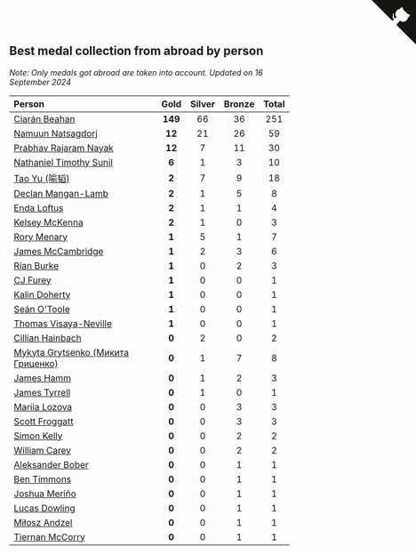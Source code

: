 ## Best medal collection from abroad by person

*Note: Only medals got abroad are taken into account.*
*Updated on 16 September 2024*

| Person | Gold | Silver | Bronze | Total |
| :--- | :--: | :--: | :--: | :--: |
| [Ciarán Beahan](https://www.worldcubeassociation.org/persons/2012BEAH01) | **149** | 66 | 36 | 251 |
| [Namuun Natsagdorj](https://www.worldcubeassociation.org/persons/2019NATS02) | **12** | 21 | 26 | 59 |
| [Prabhav Rajaram Nayak](https://www.worldcubeassociation.org/persons/2019NAYA01) | **12** | 7 | 11 | 30 |
| [Nathaniel Timothy Sunil](https://www.worldcubeassociation.org/persons/2022SUNI01) | **6** | 1 | 3 | 10 |
| [Tao Yu (喻韬)](https://www.worldcubeassociation.org/persons/2012YUTA01) | **2** | 7 | 9 | 18 |
| [Declan Mangan-Lamb](https://www.worldcubeassociation.org/persons/2023MANG02) | **2** | 1 | 5 | 8 |
| [Enda Loftus](https://www.worldcubeassociation.org/persons/2021LOFT01) | **2** | 1 | 1 | 4 |
| [Kelsey McKenna](https://www.worldcubeassociation.org/persons/2012MCKE01) | **2** | 1 | 0 | 3 |
| [Rory Menary](https://www.worldcubeassociation.org/persons/2022MENA01) | **1** | 5 | 1 | 7 |
| [James McCambridge](https://www.worldcubeassociation.org/persons/2019MCCA09) | **1** | 2 | 3 | 6 |
| [Rían Burke](https://www.worldcubeassociation.org/persons/2019BURK05) | **1** | 0 | 2 | 3 |
| [CJ Furey](https://www.worldcubeassociation.org/persons/2022FURE01) | **1** | 0 | 0 | 1 |
| [Kalin Doherty](https://www.worldcubeassociation.org/persons/2021DOHE02) | **1** | 0 | 0 | 1 |
| [Seán O'Toole](https://www.worldcubeassociation.org/persons/2017OTOO03) | **1** | 0 | 0 | 1 |
| [Thomas Visaya-Neville](https://www.worldcubeassociation.org/persons/2014VISA01) | **1** | 0 | 0 | 1 |
| [Cillian Hainbach](https://www.worldcubeassociation.org/persons/2022HAIN04) | **0** | 2 | 0 | 2 |
| [Mykyta Grytsenko (Микита Гриценко)](https://www.worldcubeassociation.org/persons/2018GRYT01) | **0** | 1 | 7 | 8 |
| [James Hamm](https://www.worldcubeassociation.org/persons/2012HAMM01) | **0** | 1 | 2 | 3 |
| [James Tyrrell](https://www.worldcubeassociation.org/persons/2019TYRR01) | **0** | 1 | 0 | 1 |
| [Mariia Lozova](https://www.worldcubeassociation.org/persons/2024LOZO01) | **0** | 0 | 3 | 3 |
| [Scott Froggatt](https://www.worldcubeassociation.org/persons/2019FROG01) | **0** | 0 | 3 | 3 |
| [Simon Kelly](https://www.worldcubeassociation.org/persons/2017KELL08) | **0** | 0 | 2 | 2 |
| [William Carey](https://www.worldcubeassociation.org/persons/2019CARE02) | **0** | 0 | 2 | 2 |
| [Aleksander Bober](https://www.worldcubeassociation.org/persons/2022BOBE02) | **0** | 0 | 1 | 1 |
| [Ben Timmons](https://www.worldcubeassociation.org/persons/2017TIMM01) | **0** | 0 | 1 | 1 |
| [Joshua Meriño](https://www.worldcubeassociation.org/persons/2014MERI01) | **0** | 0 | 1 | 1 |
| [Lucas Dowling](https://www.worldcubeassociation.org/persons/2023DOWL01) | **0** | 0 | 1 | 1 |
| [Miłosz Andzel](https://www.worldcubeassociation.org/persons/2022ANDZ01) | **0** | 0 | 1 | 1 |
| [Tiernan McCorry](https://www.worldcubeassociation.org/persons/2022MCCO09) | **0** | 0 | 1 | 1 |


<a href="https://github.com/simonkellly/wca_statistics_ireland" class="github-corner" aria-label="View source on Github"><svg width="80" height="80" viewBox="0 0 250 250" style="fill:#151513; color:#fff; position: absolute; top: 0; border: 0; right: 0;" aria-hidden="true"><path d="M0,0 L115,115 L130,115 L142,142 L250,250 L250,0 Z"></path><path d="M128.3,109.0 C113.8,99.7 119.0,89.6 119.0,89.6 C122.0,82.7 120.5,78.6 120.5,78.6 C119.2,72.0 123.4,76.3 123.4,76.3 C127.3,80.9 125.5,87.3 125.5,87.3 C122.9,97.6 130.6,101.9 134.4,103.2" fill="currentColor" style="transform-origin: 130px 106px;" class="octo-arm"></path><path d="M115.0,115.0 C114.9,115.1 118.7,116.5 119.8,115.4 L133.7,101.6 C136.9,99.2 139.9,98.4 142.2,98.6 C133.8,88.0 127.5,74.4 143.8,58.0 C148.5,53.4 154.0,51.2 159.7,51.0 C160.3,49.4 163.2,43.6 171.4,40.1 C171.4,40.1 176.1,42.5 178.8,56.2 C183.1,58.6 187.2,61.8 190.9,65.4 C194.5,69.0 197.7,73.2 200.1,77.6 C213.8,80.2 216.3,84.9 216.3,84.9 C212.7,93.1 206.9,96.0 205.4,96.6 C205.1,102.4 203.0,107.8 198.3,112.5 C181.9,128.9 168.3,122.5 157.7,114.1 C157.9,116.9 156.7,120.9 152.7,124.9 L141.0,136.5 C139.8,137.7 141.6,141.9 141.8,141.8 Z" fill="currentColor" class="octo-body"></path></svg></a><style>.github-corner:hover .octo-arm{animation:octocat-wave 560ms ease-in-out}@keyframes octocat-wave{0%,100%{transform:rotate(0)}20%,60%{transform:rotate(-25deg)}40%,80%{transform:rotate(10deg)}}@media (max-width:500px){.github-corner:hover .octo-arm{animation:none}.github-corner .octo-arm{animation:octocat-wave 560ms ease-in-out}}</style>
